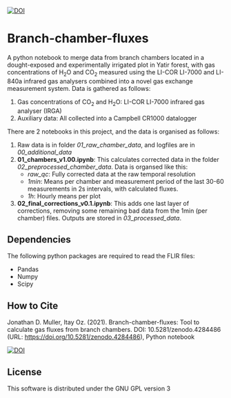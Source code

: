 [![DOI](https://zenodo.org/badge/DOI/10.5281/zenodo.4284486.svg)](https://doi.org/10.5281/zenodo.4284486)

# Branch-chamber-fluxes

A python notebook to merge data from branch chambers located in a dought-exposed and experimentally irrigated plot in Yatir forest, with gas concentrations of H<sub>2</sub>O and CO<sub>2</sub> measured using the LI-COR LI-7000 and LI-840a infrared gas analysers combined into a novel gas exchange measurement system. Data is gathered as follows:

1. Gas concentrations of CO<sub>2</sub> and H<sub>2</sub>O: LI-COR LI-7000 infrared gas analyser (IRGA)
2. Auxiliary data: All collected into a Campbell CR1000 datalogger

There are 2 notebooks in this project, and the data is organised as follows:
1. Raw data is in folder *01_raw_chamber_data*, and logfiles are in *00_additional_data*
2. **01_chambers_v1.00.ipynb**: This calculates corrected data in the folder *02_preprocessed_chamber_data*. Data is organsed like this:
   * *raw_qc*: Fully corrected data at the raw temporal resolution
   * *1min*: Means per chamber and measurement period of the last 30-60 measurements in 2s intervals, with calculated fluxes.
   * *1h*: Hourly means per plot
3. **02_final_corrections_v0.1.ipynb**: This adds one last layer of corrections, removing some remaining bad data from the 1min (per chamber) files. Outputs are stored in *03_processed_data*.

## Dependencies

The following python packages are required to read the FLIR files:

  - Pandas
  - Numpy
  - Scipy

## How to Cite

Jonathan D. Muller, Itay Oz. (2021). Branch-chamber-fluxes: Tool to calculate gas fluxes from branch chambers.  DOI: 10.5281/zenodo.4284486  (URL:
<https://doi.org/10.5281/zenodo.4284486>), Python notebook

[![DOI](https://zenodo.org/badge/DOI/10.5281/zenodo.4284486.svg)](https://doi.org/10.5281/zenodo.4284486)

## License

This software is distributed under the GNU GPL version 3

